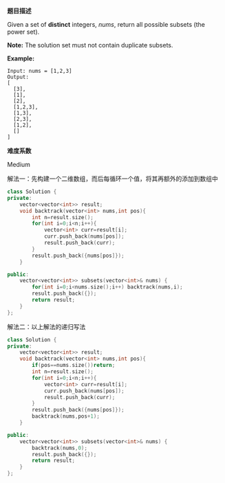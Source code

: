 **题目描述**   

Given a set of **distinct** integers, *nums*, return all possible subsets (the power set).

**Note:** The solution set must not contain duplicate subsets.

**Example:**

```
Input: nums = [1,2,3]
Output:
[
  [3],
  [1],
  [2],
  [1,2,3],
  [1,3],
  [2,3],
  [1,2],
  []
]
```

**难度系数**    

Medium 

解法一：先构建一个二维数组，而后每循环一个值，将其再额外的添加到数组中

```c++
class Solution {
private:
    vector<vector<int>> result;
    void backtrack(vector<int> nums,int pos){
        int n=result.size();
        for(int i=0;i<n;i++){
            vector<int> curr=result[i];
            curr.push_back(nums[pos]);
            result.push_back(curr);
        }
        result.push_back({nums[pos]});
    }

public:
    vector<vector<int>> subsets(vector<int>& nums) {
        for(int i=0;i<nums.size();i++) backtrack(nums,i);
        result.push_back({});
        return result;
    }
};
```

解法二：以上解法的递归写法

```c++
class Solution {
private:
    vector<vector<int>> result;
    void backtrack(vector<int> nums,int pos){
        if(pos==nums.size())return;         
        int n=result.size();
        for(int i=0;i<n;i++){
            vector<int> curr=result[i];
            curr.push_back(nums[pos]);
            result.push_back(curr);
        }
        result.push_back({nums[pos]});
        backtrack(nums,pos+1);
    }

public:
    vector<vector<int>> subsets(vector<int>& nums) {
        backtrack(nums,0);
        result.push_back({});
        return result;
    }
};
```

